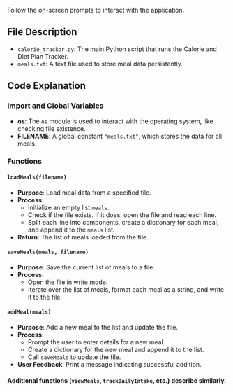 Follow the on-screen prompts to interact with the application.

## File Description
- `calorie_tracker.py`: The main Python script that runs the Calorie and Diet Plan Tracker.
- `meals.txt`: A text file used to store meal data persistently.

## Code Explanation
### Import and Global Variables
- **os**: The `os` module is used to interact with the operating system, like checking file existence.
- **FILENAME**: A global constant `"meals.txt"`, which stores the data for all meals.

### Functions
#### `loadMeals(filename)`
- **Purpose**: Load meal data from a specified file.
- **Process**:
  - Initialize an empty list `meals`.
  - Check if the file exists. If it does, open the file and read each line.
  - Split each line into components, create a dictionary for each meal, and append it to the `meals` list.
- **Return**: The list of meals loaded from the file.

#### `saveMeals(meals, filename)`
- **Purpose**: Save the current list of meals to a file.
- **Process**:
  - Open the file in write mode.
  - Iterate over the list of meals, format each meal as a string, and write it to the file.

#### `addMeal(meals)`
- **Purpose**: Add a new meal to the list and update the file.
- **Process**:
  - Prompt the user to enter details for a new meal.
  - Create a dictionary for the new meal and append it to the list.
  - Call `saveMeals` to update the file.
- **User Feedback**: Print a message indicating successful addition.

#### Additional functions (`viewMeals`, `trackDailyIntake`, etc.) describe similarly.



